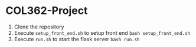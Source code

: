 # COL362-Project
1. Clone the repository
2. Execute `setup_front_end.sh` to setup front end `bash setup_front_end.sh`
3. Execute `run.sh` to start the flask server `bash run.sh`

